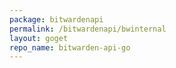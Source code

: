 ```yaml
---
package: bitwardenapi
permalink: /bitwardenapi/bwinternal
layout: goget
repo_name: bitwarden-api-go
---
```

